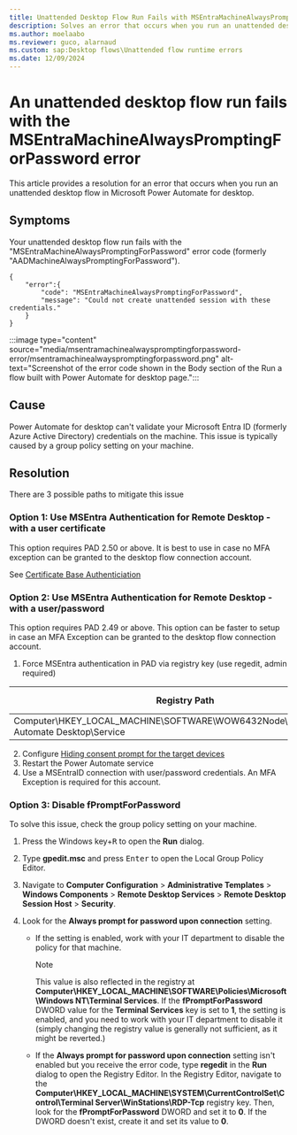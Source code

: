 ```yaml
---
title: Unattended Desktop Flow Run Fails with MSEntraMachineAlwaysPromptingForPassword
description: Solves an error that occurs when you run an unattended desktop flow in Microsoft Power Automate for desktop.
ms.author: moelaabo
ms.reviewer: guco, alarnaud
ms.custom: sap:Desktop flows\Unattended flow runtime errors
ms.date: 12/09/2024
---
```

# An unattended desktop flow run fails with the MSEntraMachineAlwaysPromptingForPassword error

This article provides a resolution for an error that occurs when you run an unattended desktop flow in Microsoft Power Automate for desktop.

## Symptoms

Your unattended desktop flow run fails with the "MSEntraMachineAlwaysPromptingForPassword" error code (formerly "AADMachineAlwaysPromptingForPassword").

```jsonc
{
    "error":{
        "code": "MSEntraMachineAlwaysPromptingForPassword",
        "message": "Could not create unattended session with these credentials."  
    }    
}
```

:::image type="content" source="media/msentramachinealwayspromptingforpassword-error/msentramachinealwayspromptingforpassword.png" alt-text="Screenshot of the error code shown in the Body section of the Run a flow built with Power Automate for desktop page.":::

## Cause

Power Automate for desktop can't validate your Microsoft Entra ID (formerly Azure Active Directory) credentials on the machine. This issue is typically caused by a group policy setting on your machine.

## Resolution
There are 3 possible paths to mitigate this issue

### Option 1:  Use MSEntra Authentication for Remote Desktop - with a user certificate ###
This option requires PAD 2.50 or above. It is best to use in case no MFA exception can be granted to the desktop flow connection account.

See [Certificate Base Authenticiation](https://learn.microsoft.com/power-automate/desktop-flows/configure-certificate-based-auth)

### Option 2: Use MSEntra Authentication for Remote Desktop - with a user/password ###
This option requires PAD 2.49 or above. This option can be faster to setup in case an MFA Exception can be granted to the desktop flow connection account.

1. Force MSEntra authentication in PAD via registry key (use regedit, admin required)
   
|Registry Path|Registry Key| DWORD-32 Value|
|-------------|------------|---------------|
|Computer\HKEY_LOCAL_MACHINE\SOFTWARE\WOW6432Node\Microsoft\Power Automate Desktop\Service|UseRdsAadAuthentication|1|

2. Configure [Hiding consent prompt for the target devices](https://learn.microsoft.com/power-automate/desktop-flows/run-unattended-desktop-flows#admin-consent-for-unattended-runs-using-cba-or-sign-in-credentials-with-nla-preview) 
3. Restart the Power Automate service
4. Use a MSEntraID connection with user/password credentials. An MFA Exception is required for this account.

### Option 3: Disable fPromptForPassword
To solve this issue, check the group policy setting on your machine.

1. Press the Windows key+<kbd>R</kbd> to open the **Run** dialog.
1. Type **gpedit.msc** and press <kbd>Enter</kbd> to open the Local Group Policy Editor.
1. Navigate to **Computer Configuration** > **Administrative Templates** > **Windows Components** > **Remote Desktop Services** > **Remote Desktop Session Host** > **Security**.
1. Look for the **Always prompt for password upon connection** setting.

   - If the setting is enabled, work with your IT department to disable the policy for that machine.

     > [!NOTE]
     > This value is also reflected in the registry at **Computer\HKEY_LOCAL_MACHINE\SOFTWARE\Policies\Microsoft\Windows NT\Terminal Services**. If the **fPromptForPassword** DWORD value for the **Terminal Services** key is set to **1**, the setting is enabled, and you need to work with your IT department to disable it (simply changing the registry value is generally not sufficient, as it might be reverted.)

   - If the **Always prompt for password upon connection** setting isn't enabled but you receive the error code, type **regedit** in the **Run** dialog to open the Registry Editor. In the Registry Editor, navigate to the **Computer\HKEY_LOCAL_MACHINE\SYSTEM\CurrentControlSet\Control\Terminal Server\WinStations\RDP-Tcp** registry key. Then, look for the **fPromptForPassword** DWORD and set it to **0**. If the DWORD doesn't exist, create it and set its value to **0**.
